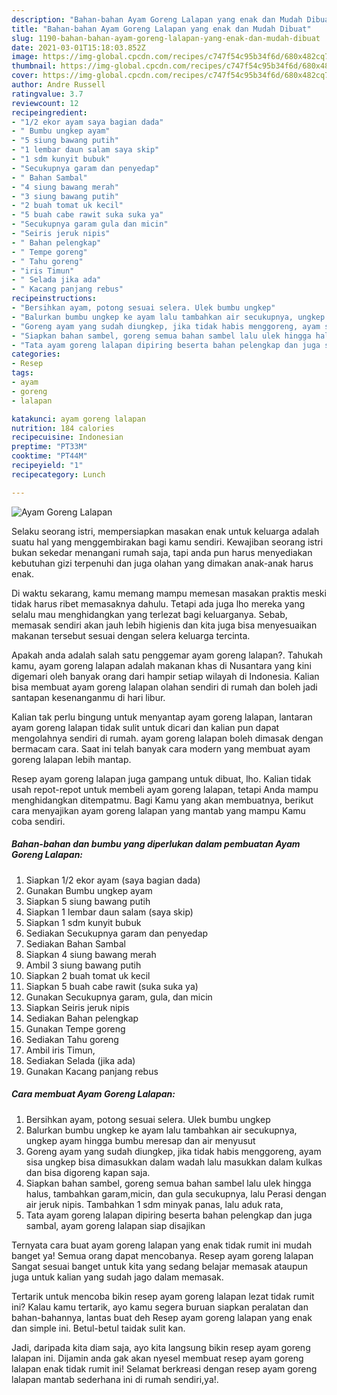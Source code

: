 ```yaml
---
description: "Bahan-bahan Ayam Goreng Lalapan yang enak dan Mudah Dibuat"
title: "Bahan-bahan Ayam Goreng Lalapan yang enak dan Mudah Dibuat"
slug: 1190-bahan-bahan-ayam-goreng-lalapan-yang-enak-dan-mudah-dibuat
date: 2021-03-01T15:18:03.852Z
image: https://img-global.cpcdn.com/recipes/c747f54c95b34f6d/680x482cq70/ayam-goreng-lalapan-foto-resep-utama.jpg
thumbnail: https://img-global.cpcdn.com/recipes/c747f54c95b34f6d/680x482cq70/ayam-goreng-lalapan-foto-resep-utama.jpg
cover: https://img-global.cpcdn.com/recipes/c747f54c95b34f6d/680x482cq70/ayam-goreng-lalapan-foto-resep-utama.jpg
author: Andre Russell
ratingvalue: 3.7
reviewcount: 12
recipeingredient:
- "1/2 ekor ayam saya bagian dada"
- " Bumbu ungkep ayam"
- "5 siung bawang putih"
- "1 lembar daun salam saya skip"
- "1 sdm kunyit bubuk"
- "Secukupnya garam dan penyedap"
- " Bahan Sambal"
- "4 siung bawang merah"
- "3 siung bawang putih"
- "2 buah tomat uk kecil"
- "5 buah cabe rawit suka suka ya"
- "Secukupnya garam gula dan micin"
- "Seiris jeruk nipis"
- " Bahan pelengkap"
- " Tempe goreng"
- " Tahu goreng"
- "iris Timun"
- " Selada jika ada"
- " Kacang panjang rebus"
recipeinstructions:
- "Bersihkan ayam, potong sesuai selera. Ulek bumbu ungkep"
- "Balurkan bumbu ungkep ke ayam lalu tambahkan air secukupnya, ungkep ayam hingga bumbu meresap dan air menyusut"
- "Goreng ayam yang sudah diungkep, jika tidak habis menggoreng, ayam sisa ungkep bisa dimasukkan dalam wadah lalu masukkan dalam kulkas dan bisa digoreng kapan saja."
- "Siapkan bahan sambel, goreng semua bahan sambel lalu ulek hingga halus, tambahkan garam,micin, dan gula secukupnya, lalu Perasi dengan air jeruk nipis. Tambahkan 1 sdm minyak panas, lalu aduk rata,"
- "Tata ayam goreng lalapan dipiring beserta bahan pelengkap dan juga sambal, ayam goreng lalapan siap disajikan"
categories:
- Resep
tags:
- ayam
- goreng
- lalapan

katakunci: ayam goreng lalapan 
nutrition: 184 calories
recipecuisine: Indonesian
preptime: "PT33M"
cooktime: "PT44M"
recipeyield: "1"
recipecategory: Lunch

---
```



![Ayam Goreng Lalapan](https://img-global.cpcdn.com/recipes/c747f54c95b34f6d/680x482cq70/ayam-goreng-lalapan-foto-resep-utama.jpg)

Selaku seorang istri, mempersiapkan masakan enak untuk keluarga adalah suatu hal yang menggembirakan bagi kamu sendiri. Kewajiban seorang istri bukan sekedar menangani rumah saja, tapi anda pun harus menyediakan kebutuhan gizi terpenuhi dan juga olahan yang dimakan anak-anak harus enak.

Di waktu  sekarang, kamu memang mampu memesan masakan praktis meski tidak harus ribet memasaknya dahulu. Tetapi ada juga lho mereka yang selalu mau menghidangkan yang terlezat bagi keluarganya. Sebab, memasak sendiri akan jauh lebih higienis dan kita juga bisa menyesuaikan makanan tersebut sesuai dengan selera keluarga tercinta. 



Apakah anda adalah salah satu penggemar ayam goreng lalapan?. Tahukah kamu, ayam goreng lalapan adalah makanan khas di Nusantara yang kini digemari oleh banyak orang dari hampir setiap wilayah di Indonesia. Kalian bisa membuat ayam goreng lalapan olahan sendiri di rumah dan boleh jadi santapan kesenanganmu di hari libur.

Kalian tak perlu bingung untuk menyantap ayam goreng lalapan, lantaran ayam goreng lalapan tidak sulit untuk dicari dan kalian pun dapat mengolahnya sendiri di rumah. ayam goreng lalapan boleh dimasak dengan bermacam cara. Saat ini telah banyak cara modern yang membuat ayam goreng lalapan lebih mantap.

Resep ayam goreng lalapan juga gampang untuk dibuat, lho. Kalian tidak usah repot-repot untuk membeli ayam goreng lalapan, tetapi Anda mampu menghidangkan ditempatmu. Bagi Kamu yang akan membuatnya, berikut cara menyajikan ayam goreng lalapan yang mantab yang mampu Kamu coba sendiri.

<!--inarticleads1-->

##### Bahan-bahan dan bumbu yang diperlukan dalam pembuatan Ayam Goreng Lalapan:

1. Siapkan 1/2 ekor ayam (saya bagian dada)
1. Gunakan  Bumbu ungkep ayam
1. Siapkan 5 siung bawang putih
1. Siapkan 1 lembar daun salam (saya skip)
1. Siapkan 1 sdm kunyit bubuk
1. Sediakan Secukupnya garam dan penyedap
1. Sediakan  Bahan Sambal
1. Siapkan 4 siung bawang merah
1. Ambil 3 siung bawang putih
1. Siapkan 2 buah tomat uk kecil
1. Siapkan 5 buah cabe rawit (suka suka ya)
1. Gunakan Secukupnya garam, gula, dan micin
1. Siapkan Seiris jeruk nipis
1. Sediakan  Bahan pelengkap
1. Gunakan  Tempe goreng
1. Sediakan  Tahu goreng
1. Ambil iris Timun,
1. Sediakan  Selada (jika ada)
1. Gunakan  Kacang panjang rebus




<!--inarticleads2-->

##### Cara membuat Ayam Goreng Lalapan:

1. Bersihkan ayam, potong sesuai selera. Ulek bumbu ungkep
1. Balurkan bumbu ungkep ke ayam lalu tambahkan air secukupnya, ungkep ayam hingga bumbu meresap dan air menyusut
1. Goreng ayam yang sudah diungkep, jika tidak habis menggoreng, ayam sisa ungkep bisa dimasukkan dalam wadah lalu masukkan dalam kulkas dan bisa digoreng kapan saja.
1. Siapkan bahan sambel, goreng semua bahan sambel lalu ulek hingga halus, tambahkan garam,micin, dan gula secukupnya, lalu Perasi dengan air jeruk nipis. Tambahkan 1 sdm minyak panas, lalu aduk rata,
1. Tata ayam goreng lalapan dipiring beserta bahan pelengkap dan juga sambal, ayam goreng lalapan siap disajikan




Ternyata cara buat ayam goreng lalapan yang enak tidak rumit ini mudah banget ya! Semua orang dapat mencobanya. Resep ayam goreng lalapan Sangat sesuai banget untuk kita yang sedang belajar memasak ataupun juga untuk kalian yang sudah jago dalam memasak.

Tertarik untuk mencoba bikin resep ayam goreng lalapan lezat tidak rumit ini? Kalau kamu tertarik, ayo kamu segera buruan siapkan peralatan dan bahan-bahannya, lantas buat deh Resep ayam goreng lalapan yang enak dan simple ini. Betul-betul taidak sulit kan. 

Jadi, daripada kita diam saja, ayo kita langsung bikin resep ayam goreng lalapan ini. Dijamin anda gak akan nyesel membuat resep ayam goreng lalapan enak tidak rumit ini! Selamat berkreasi dengan resep ayam goreng lalapan mantab sederhana ini di rumah sendiri,ya!.

